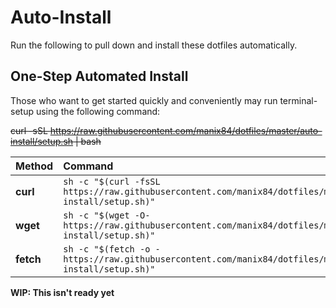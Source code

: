 # Auto-Install
Run the following to pull down and install these dotfiles automatically.

## One-Step Automated Install
Those who want to get started quickly and conveniently may run terminal-setup using the following command:

~~curl -sSL https://raw.githubusercontent.com/manix84/dotfiles/master/auto-install/setup.sh | bash~~


| Method    | Command                                                                                                 |
|:----------|:--------------------------------------------------------------------------------------------------------|
| **curl**  | `sh -c "$(curl -fsSL https://raw.githubusercontent.com/manix84/dotfiles/master/auto-install/setup.sh)"` |
| **wget**  | `sh -c "$(wget -O- https://raw.githubusercontent.com/manix84/dotfiles/master/auto-install/setup.sh)"`   |
| **fetch** | `sh -c "$(fetch -o - https://raw.githubusercontent.com/manix84/dotfiles/master/auto-install/setup.sh)"` |

**WIP: This isn't ready yet**
